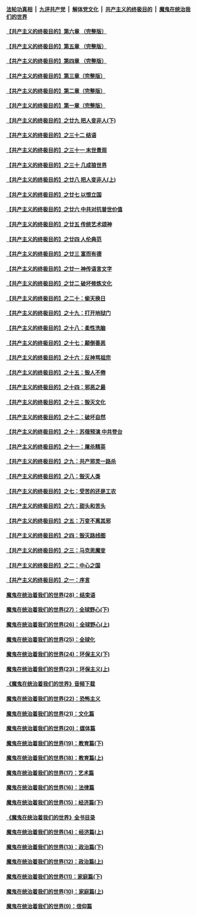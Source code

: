

####  [法轮功真相](../../../../basic/blob/master/README.md?t=04090001) &nbsp;|&nbsp; [九评共产党](../../../../9ping.md/blob/master/README.md?t=04090001) &nbsp;|&nbsp; [解体党文化](../../../../jtdwh.md/blob/master/README.md?t=04090001)  &nbsp;|&nbsp; [共产主义的终极目的](../../../../gczydzjmd.md/blob/master/README.md?t=04090001) &nbsp;|&nbsp; [魔鬼在统治我们的世界](../../../../mgztzwmdsj.md/blob/master/README.md?t=04090001) 

#### [【共产主义的终极目的】第六章 （完整版）](../pages/nsc422/n11428913.md?t=04090001) 

#### [【共产主义的终极目的】第五章 （完整版）](../pages/nsc422/n11428912.md?t=04090001) 

#### [【共产主义的终极目的】第四章 （完整版）](../pages/nsc422/n11428907.md?t=04090001) 

#### [【共产主义的终极目的】第三章（完整版）](../pages/nsc422/n11428848.md?t=04090001) 

#### [【共产主义的终极目的】第二章（完整版）](../pages/nsc422/n11428831.md?t=04090001) 

#### [【共产主义的终极目的】第一章（完整版）](../pages/nsc422/n11417651.md?t=04090001) 

#### [【共产主义的终极目的】之廿九 把人变非人(下)](../pages/nsc422/n11344140.md?t=04090001) 

#### [【共产主义的终极目的】之三十二 结语](../pages/nsc422/n11360535.md?t=04090001) 

#### [【共产主义的终极目的】之三十一 末世景观](../pages/nsc422/n11351129.md?t=04090001) 

#### [【共产主义的终极目的】之三十 几成狼世界](../pages/nsc422/n11348280.md?t=04090001) 

#### [【共产主义的终极目的】之廿八 把人变非人(上)](../pages/nsc422/n11340492.md?t=04090001) 

#### [【共产主义的终极目的】之廿七 以恨立国](../pages/nsc422/n11336944.md?t=04090001) 

#### [【共产主义的终极目的】之廿六 中共对抗普世价值](../pages/nsc422/n11324785.md?t=04090001) 

#### [【共产主义的终极目的】之廿五 传统艺术颂神](../pages/nsc422/n11296396.md?t=04090001) 

#### [【共产主义的终极目的】之廿四 人伦典范](../pages/nsc422/n11296397.md?t=04090001) 

#### [【共产主义的终极目的】之廿三 富而有德](../pages/nsc422/n11283598.md?t=04090001) 

#### [【共产主义的终极目的】之廿一 神传语言文字](../pages/nsc422/n11263265.md?t=04090001) 

#### [【共产主义的终极目的】之廿二 破坏修炼文化](../pages/nsc422/n11245728.md?t=04090001) 

#### [【共产主义的终极目的】之二十：偷天换日](../pages/nsc422/n11238846.md?t=04090001) 

#### [【共产主义的终极目的】之十九：打开地狱门](../pages/nsc422/n11206376.md?t=04090001) 

#### [【共产主义的终极目的】之十八：柔性洗脑](../pages/nsc422/n11199994.md?t=04090001) 

#### [【共产主义的终极目的】之十七：颠倒善恶](../pages/nsc422/n11179782.md?t=04090001) 

#### [【共产主义的终极目的】之十六：反神骂祖宗](../pages/nsc422/n11166798.md?t=04090001) 

#### [【共产主义的终极目的】之十五：毁人不倦](../pages/nsc422/n11166792.md?t=04090001) 

#### [【共产主义的终极目的】之十四：邪恶之最](../pages/nsc422/n11150249.md?t=04090001) 

#### [【共产主义的终极目的】之十三：毁灭文化](../pages/nsc422/n11135227.md?t=04090001) 

#### [【共产主义的终极目的】之十二：破坏自然](../pages/nsc422/n11135214.md?t=04090001) 

#### [【共产主义的终极目的】之十：苏俄预演 中共登台](../pages/nsc422/n11118424.md?t=04090001) 

#### [【共产主义的终极目的】之十一：屠杀精英](../pages/nsc422/n11118442.md?t=04090001) 

#### [【共产主义的终极目的】之九：共产邪灵一路杀](../pages/nsc422/n11114139.md?t=04090001) 

#### [【共产主义的终极目的】之八：毁灭人类](../pages/nsc422/n11108503.md?t=04090001) 

#### [【共产主义的终极目的】之七：受苦的还是工农](../pages/nsc422/n11101809.md?t=04090001) 

#### [【共产主义的终极目的】之六：甜头和苦头](../pages/nsc422/n11096971.md?t=04090001) 

#### [【共产主义的终极目的】之五：万变不离其邪](../pages/nsc422/n11091285.md?t=04090001) 

#### [【共产主义的终极目的】之四：毁灭路线图](../pages/nsc422/n11086284.md?t=04090001) 

#### [【共产主义的终极目的】之三：马克思魔变](../pages/nsc422/n11061941.md?t=04090001) 

#### [【共产主义的终极目的】之二：中心之国](../pages/nsc422/n11047728.md?t=04090001) 

#### [【共产主义的终极目的】之一：序言](../pages/nsc422/n11086077.md?t=04090001) 

#### [魔鬼在统治着我们的世界(28)：结束语](../pages/nsc422/n10936246.md?t=04090001) 

#### [魔鬼在统治着我们的世界(27)：全球野心(下)](../pages/nsc422/n10928319.md?t=04090001) 

#### [魔鬼在统治着我们的世界(26)：全球野心(上)](../pages/nsc422/n10900318.md?t=04090001) 

#### [魔鬼在统治着我们的世界(25)：全球化](../pages/nsc422/n10788205.md?t=04090001) 

#### [魔鬼在统治着我们的世界(24)：环保主义(下)](../pages/nsc422/n10695307.md?t=04090001) 

#### [魔鬼在统治着我们的世界(23)：环保主义(上)](../pages/nsc422/n10688613.md?t=04090001) 

#### [《魔鬼在统治着我们的世界》音频下载](../pages/nsc422/n10635553.md?t=04090001) 

#### [魔鬼在统治着我们的世界(22)：恐怖主义](../pages/nsc422/n10614727.md?t=04090001) 

#### [魔鬼在统治着我们的世界(21)：文化篇](../pages/nsc422/n10597706.md?t=04090001) 

#### [魔鬼在统治着我们的世界(20)：媒体篇](../pages/nsc422/n10586579.md?t=04090001) 

#### [魔鬼在统治着我们的世界(19)：教育篇(下)](../pages/nsc422/n10564808.md?t=04090001) 

#### [魔鬼在统治着我们的世界(18)：教育篇(上)](../pages/nsc422/n10526970.md?t=04090001) 

#### [魔鬼在统治着我们的世界(17)：艺术篇](../pages/nsc422/n10499093.md?t=04090001) 

#### [魔鬼在统治着我们的世界(16)：法律篇](../pages/nsc422/n10485969.md?t=04090001) 

#### [魔鬼在统治着我们的世界(15)：经济篇(下)](../pages/nsc422/n10469975.md?t=04090001) 

#### [《魔鬼在统治着我们的世界》全书目录](../pages/nsc422/n10464261.md?t=04090001) 

#### [魔鬼在统治着我们的世界(14)：经济篇(上)](../pages/nsc422/n10457370.md?t=04090001) 

#### [魔鬼在统治着我们的世界(13)：政治篇(下)](../pages/nsc422/n10448270.md?t=04090001) 

#### [魔鬼在统治着我们的世界(12)：政治篇(上)](../pages/nsc422/n10444576.md?t=04090001) 

#### [魔鬼在统治着我们的世界(11)：家庭篇(下)](../pages/nsc422/n10440961.md?t=04090001) 

#### [魔鬼在统治着我们的世界(10)：家庭篇(上)](../pages/nsc422/n10435448.md?t=04090001) 

#### [魔鬼在统治着我们的世界(9)：信仰篇](../pages/nsc422/n10432159.md?t=04090001) 


